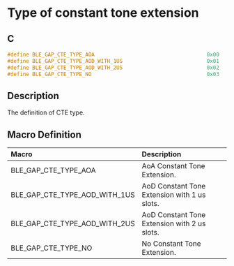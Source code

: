 # Type of constant tone extension

## C

```c
#define BLE_GAP_CTE_TYPE_AOA                                    0x00
#define BLE_GAP_CTE_TYPE_AOD_WITH_1US                           0x01
#define BLE_GAP_CTE_TYPE_AOD_WITH_2US                           0x02
#define BLE_GAP_CTE_TYPE_NO                                     0x03
```

## Description

The definition of CTE type.

## Macro Definition

|Macro|Description|
|:---|:---|
|BLE_GAP_CTE_TYPE_AOA|AoA Constant Tone Extension.|
|BLE_GAP_CTE_TYPE_AOD_WITH_1US|AoD Constant Tone Extension with 1 us slots.|
|BLE_GAP_CTE_TYPE_AOD_WITH_2US|AoD Constant Tone Extension with 2 us slots.|
|BLE_GAP_CTE_TYPE_NO|No Constant Tone Extension.|
